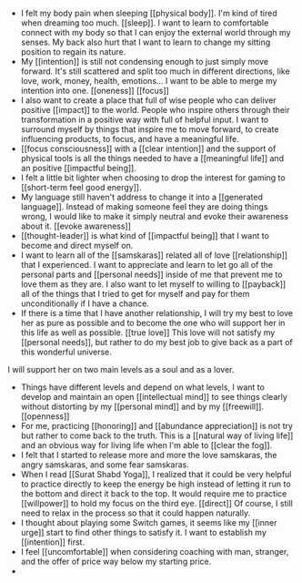 - I felt my body pain when sleeping [[physical body]]. I'm kind of tired when dreaming too much. [[sleep]]. I want to learn to comfortable connect with my body so that I can enjoy the external world through my senses. My back also hurt that I want to learn to change my sitting position to regain its nature.
- My [[intention]] is still not condensing enough to just simply move forward. It's still scattered and split too much in different directions, like love, work, money, health, emotions... I want to be able to merge my intention into one. [[oneness]] [[focus]]
- I also want to create a place that full of wise people who can deliver positive [[impact]] to the world. People who inspire others through their transformation in a positive way with full of helpful input. I want to surround myself by things that inspire me to move forward, to create influencing products, to focus, and have a meaningful life.
- [[focus consciousness]] with a [[clear intention]] and the support of physical tools is all the things needed to have a [[meaningful life]] and an positive [[impactful being]].
- I felt a little bit lighter when choosing to drop the interest for gaming to [[short-term feel good energy]].
- My language still haven't address to change it into a [[generated language]]. Instead of making someone feel they are doing things wrong, I would like to make it simply neutral and evoke their awareness about it. [[evoke awareness]]
- [[thought-leader]] is what kind of [[impactful being]] that I want to become and direct myself on.
- I want to learn all of the [[samskaras]] related all of love [[relationship]] that I experienced. I want to appreciate and learn to let go all of the personal parts and [[personal needs]] inside of me that prevent me to love them as they are. I also want to let myself to willing to [[payback]] all of the things that I tried to get for myself and pay for them unconditionally if I have a chance. 
- If there is a time that I have another relationship, I will try my best to love her as pure as possible and to become the one who will support her in this life as well as possible. [[true love]] This love will not satisfy my [[personal needs]], but rather to do my best job to give back as a part of this wonderful universe.

I will support her on two main levels as a soul and as a lover.
- Things have different levels and depend on what levels, I want to develop and maintain an open [[intellectual mind]] to see things clearly without distorting by my [[personal mind]] and by my [[freewill]]. [[openness]]
- For me, practicing [[honoring]] and [[abundance appreciation]] is not try but rather to come back to the truth. This is a [[natural way of living life]] and an obvious way for living life when I'm able to [[clear the fog]].
- I felt that I started to release more and more the love samskaras, the angry samskaras, and some fear samskaras.
- When I read [[Surat Shabd Yoga]], I realized that it could be very helpful to practice directly to keep the energy be high instead of letting it run to the bottom and direct it back to the top. It would require me to practice [[willpower]] to hold my focus on the third eye. [[direct]] Of course, I still need to relax in the process so that it could happen naturally. 
-  I thought about playing some Switch games, it seems like my [[inner urge]] start to find other things to satisfy it. I want to establish my [[intention]] first.
- I feel [[uncomfortable]] when considering coaching with man, stranger, and the offer of price way below my starting price.
- 
